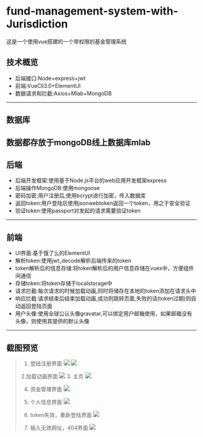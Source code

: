 # fund-management-system-with-Jurisdiction
这是一个使用vue搭建的一个带权限的基金管理系统
## 技术概览
>
- 后端接口:Node+express+jwt
- 前端:VueCli3.0+ElementUI
- 数据请求和拦截:Axios+Mlab+MongoDB
>
---
## 数据库
数据都存放于mongoDB线上数据库mlab
---
## 后端
>
- 后端开发框架:使用基于Node.js平台的web应用开发框架express
- 后端操作MongoDB:使用mongoose
- 密码加密:用户注册后,使用bcrypt进行加密，传入数据库
- 返回token:用户登陆后使用jsonwebtoken返回一个token，用之于安全验证
- 验证token:使用passport对发起的请求需要验证token
>
---
## 前端
>
- UI界面:基于饿了么的ElementUI
- 解析token:使用jwt_decode解析后端传来的token
- token解析后的信息存储:将token解析后的用户信息存储在vuex中，方便组件间通信
- 存储token:将token存储于localstorage中
- 请求拦截:每次请求的时候加载动画,同时将储存在本地的token添加在请求头中
- 响应拦截:请求结束后结束加载动画,成功则跳转页面,失败的话(token过期)则自动返回登陆页面
- 用户头像:使用全球公认头像gravatar,可以绑定用户邮箱使用，如果邮箱没有头像，则使用其提供的默认头像
>
---
## 截图预览
>1. 登陆注册界面
![](https://github.com/BBiiaoao/fund-management-system-with-Jurisdiction/blob/master/projects/screenshot/login.png"登陆")
![](https://github.com/BBiiaoao/fund-management-system-with-Jurisdiction/blob/master/projects/screenshot/register.png"注册")
>
>2.加载动画界面
![](https://github.com/BBiiaoao/fund-management-system-with-Jurisdiction/blob/master/projects/screenshot/onLoad.png"加载动画")
>3. 主页
![](https://github.com/BBiiaoao/fund-management-system-with-Jurisdiction/blob/master/projects/screenshot/home.png"主页")
>
>4. 资金管理界面
![](https://github.com/BBiiaoao/fund-management-system-with-Jurisdiction/blob/master/projects/screenshot/fundManager.png,"资金管理")
>
>5. 个人信息界面
![](https://github.com/BBiiaoao/fund-management-system-with-Jurisdiction/blob/master/projects/screenshot/personal.png"个人信息")
>
>6. token失效，重新登陆界面
![](https://github.com/BBiiaoao/fund-management-system-with-Jurisdiction/blob/master/projects/screenshot/tokenFailed.png"token失效")
>7. 输入无效网址，404界面
![](https://github.com/BBiiaoao/fund-management-system-with-Jurisdiction/blob/master/projects/screenshot/404.png"404")
